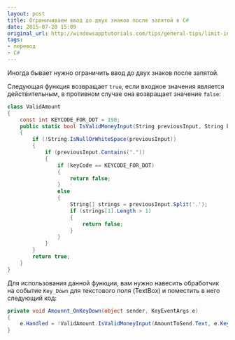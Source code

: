 ```yaml
---
layout: post
title: Ограничиваем ввод до двух знаков после запятой в C#
date: 2015-07-28 15:09
original_url: http://windowsapptutorials.com/tips/general-tips/limit-input-to-two-decimal-places-in-c/
tags:
- перевод
- C#
---
```


Иногда бывает нужно ограничить ввод до двух знаков после запятой.

Следующая функция возвращает `true`, если входное значения является действительным, в противном случае она возвращает значение `false`:

```csharp
class ValidAmount
{
	const int KEYCODE_FOR_DOT = 190;
	public static bool IsValidMoneyInput(String previousInput, String key, int keyCode)
	{
		if (!String.IsNullOrWhiteSpace(previousInput))
		{
			if (previousInput.Contains("."))
			{
				if (keyCode == KEYCODE_FOR_DOT)
				{
					return false;
				}
				else
				{
					String[] strings = previousInput.Split('.');
					if (strings[1].Length > 1)
					{
						return false;
					}
				}
			}
		}
		return true;
	}
}
```

Для использования данной функции, вам нужно навесить обработчик на событие `Key_Down` для текстового поля (TextBox) и поместить в него следующий код:

```csharp
private void Amounnt_OnKeyDown(object sender, KeyEventArgs e)
{
	e.Handled = !ValidAmount.IsValidMoneyInput(AmountToSend.Text, e.Key.ToString(), e.PlatformKeyCode);
}
```
